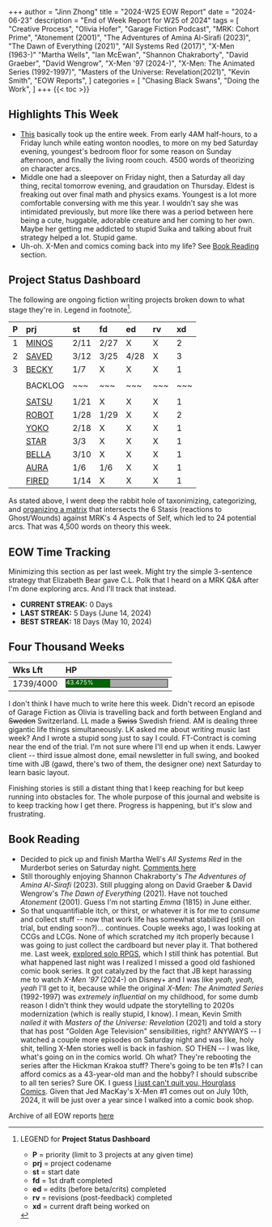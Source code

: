 +++
author = "Jinn Zhong"
title = "2024-W25 EOW Report"
date = "2024-06-23"
description = "End of Week Report for W25 of 2024"
tags = [
  "Creative Process",
  "Olivia Hofer",
  "Garage Fiction Podcast",
  "MRK: Cohort Prime",
  "Atonement (2001)",
  "The Adventures of Amina Al-Sirafi (2023)",
  "The Dawn of Everything (2021)",
  "All Systems Red (2017)",
  "X-Men (1963-)"
  "Martha Wells",
  "Ian McEwan",
  "Shannon Chakraborty",
  "David Graeber",
  "David Wengrow",
  "X-Men '97 (2024-)",
  "X-Men: The Animated Series (1992-1997)",
  "Masters of the Universe: Revelation(2021)",
  "Kevin Smith",
  "EOW Reports",
]
categories = [
    "Chasing Black Swans",
    "Doing the Work",
]
+++
{{< toc >}}

## Highlights This Week

* [This](https://journal.jinnzhong.com/ghosts-stases/) basically took up the entire week. From early 4AM half-hours, to a Friday lunch while eating wonton noodles, to more on my bed Saturday evening, youngest's bedroom floor for some reason on Sunday afternoon, and finally the living room couch. 4500 words of theorizing on character arcs.
* Middle one had a sleepover on Friday night, then a Saturday all day thing, recital tomorrow evening, and graudation on Thursday. Eldest is freaking out over final math and physics exams. Youngest is a lot more comfortable conversing with me this year. I wouldn't say she was intimidated previously, but more like there was a period between here being a cute, huggable, adorable creature and her coming to her own. Maybe her getting me addicted to stupid Suika and talking about fruit strategy helped a lot. Stupid game.
* Uh-oh. X-Men and comics coming back into my life? See [Book Reading](https://journal.jinnzhong.com/2024-w25-eow-report/#book-reading) section.
  
## Project Status Dashboard

The following are ongoing fiction writing projects broken down to what stage they're in. Legend in footnote[^1].

| P | prj | st | fd | ed | rv | xd | 
| :---: | :--- | :--- | :--- | :--- | :--- | :--- |
| 1 | [MINOS](https://journal.jinnzhong.com/tags/prj-minos/) | 2/11 | 2/27 | X | X | 2 |
| 2 | [SAVED](https://journal.jinnzhong.com/tags/prj-saved/) | 3/12 | 3/25 | 4/28 | X | 3 |
| 3 | [BECKY](https://journal.jinnzhong.com/tags/prj-becky/) | 1/7 | X | X | X | 1 | 
|  |  |  |  |  |  |  | 
|  | BACKLOG | ~~~ | ~~~ | ~~~ | ~~~ | ~~~ | 
|  |  |  |  |  |  |  | 
|  | [SATSU](https://journal.jinnzhong.com/tags/prj-satsu/) | 1/21 | X | X | X | 1 | 
|  | [ROBOT](https://journal.jinnzhong.com/tags/prj-robot/) | 1/28 | 1/29 | X | X | 2 |
|  | [YOKO](https://journal.jinnzhong.com/tags/prj-yoko/) | 2/18 | X | X | X | 1 |
|  | [STAR](https://journal.jinnzhong.com/tags/prj-star/) | 3/3 | X | X | X | 1 |
|  | [BELLA](https://journal.jinnzhong.com/tags/prj-bella/) | 3/10 | X | X | X | 1 |
|  | [AURA](https://journal.jinnzhong.com/tags/prj-aura/) | 1/6 | 1/6 | X | X | 1 | 
|  | [FIRED](https://journal.jinnzhong.com/tags/prj-fired/) | 1/14 | X | X | X | 1 | 

As stated above, I went deep the rabbit hole of taxonimizing, categorizing, and [organizing a matrix](https://journal.jinnzhong.com/ghosts-stases/) that intersects the 6 Stasis (reactions to Ghost/Wounds) against MRK's 4 Aspects of Self, which led to 24 potential arcs. That was 4,500 words on theory this week.

## EOW Time Tracking

Minimizing this section as per last week. Might try the simple 3-sentence strategy that Elizabeth Bear gave C.L. Polk that I heard on a MRK Q&A after I'm done exploring arcs. And I'll track that instead.

* **CURRENT STREAK:** 0 Days
* **LAST STREAK:** 5 Days (June 14, 2024)
* **BEST STREAK:** 18 Days (May 10, 2024)

## Four Thousand Weeks

| Wks Lft | HP |
| :--- | :--- |
| 1739/4000 | <div style="width:200px;height:15px;background:#AAAAAA;border:1.3px solid #000000;"><div style="width:43.475%;height:15px;background:#006600;font-size:12px; color:white; line-height:12px;">43.475%</div></div> |

I don't think I have much to write here this week. Didn't record an episode of Garage Fiction as Olivia is travelling back and forth between England and ~~Sweden~~ Switzerland. LL made a ~~Swiss~~ Swedish friend. AM is dealing three gigantic life things simultaneously. LK asked me about writing music last week? And I wrote a stupid song just to say I could. FT-Contract is coming near the end of the trial. I'm not sure where I'll end up when it ends. Lawyer client -- third issue almost done, email newsletter in full swing, and booked time with JB (gawd, there's two of them, the designer one) next Saturday to learn basic layout.

Finishing stories is still a distant thing that I keep reaching for but keep running into obstacles for. The whole purpose of this journal and website is to keep tracking how I get there. Progress is happening, but it's slow and frustrating.

## Book Reading

* Decided to pick up and finish Martha Well's _All Systems Red_ in the Murderbot series on Saturday night. [Comments here](https://journal.jinnzhong.com/commentary-all-systems-red-2017/)
* Still thoroughly enjoying Shannon Chakraborty's _The Adventures of Amina Al-Sirafi_ (2023). Still plugging along on David Graeber & David Wengrow's _The Dawn of Everything_ (2021). Have not touched _Atonement_ (2001). Guess I'm not starting _Emma_ (1815) in June either.
* So that unquantifiable itch, or thirst, or whatever it is for me to _consume_ and collect stuff -- now that work life has somewhat stabilized (still on trial, but ending soon?)... continues. Couple weeks ago, I was looking at CCGs and LCGs. None of which scratched my itch properly because I was going to just collect the cardboard but never play it. That bothered me. Last week, [explored solo RPGS](https://journal.jinnzhong.com/2024-w24-eow-report/#book-reading), which I still think has potential. But what happened last night was I realized I missed a good old fashioned comic book series. It got catalyzed by the fact that JB kept harassing me to watch _X-Men '97_ (2024-) on Disney+ and I was like _yeah, yeah, yeah_ I'll get to it, because while the original _X-Men: The Animated Series_ (1992-1997) was _extremely influential_ on my childhood, for some dumb reason I didn't think they would udpate the storytelling to 2020s modernization (which is really stupid, I know). I mean, Kevin Smith _nailed it_ with _Masters of the Universe: Revelation_ (2021) and told a story that has post "Golden Age Television" sensibilities, right? ANYWAYS -- I watched a couple more episodes on Saturday night and was like, holy shit, telling X-Men stories well is back in fashion. SO THEN -- I was like, what's going on in the comics world. Oh what? They're rebooting the series after the Hickman Krakoa stuff? There's going to be ten #1s? I can afford comics as a 43-year-old man and the hobby? I should subscribe to all ten series? Sure OK. I guess [I just can't quit you, Hourglass Comics](https://journal.jinnzhong.com/art-pop-nerds-and-story/). Given that Jed MacKay's X-Men #1 comes out on July 10th, 2024, it will be just over a year since I walked into a comic book shop.
  

Archive of all EOW reports [here](https://journal.jinnzhong.com/tags/eow-reports/)

[^1]: LEGEND for **Project Status Dashboard**

    * **P** = priority (limit to 3 projects at any given time)
    * **prj** = project codename
    * **st** = start date
    * **fd** = 1st draft completed
    * **ed** = edits (before beta/crits) completed
    * **rv** = revisions (post-feedback) completed
    * **xd** = current draft being worked on
